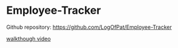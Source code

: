 # Employee-Tracker

Github repository: https://github.com/LogOfPat/Employee-Tracker

[walkthough video](Employee-Tracker.webm)
